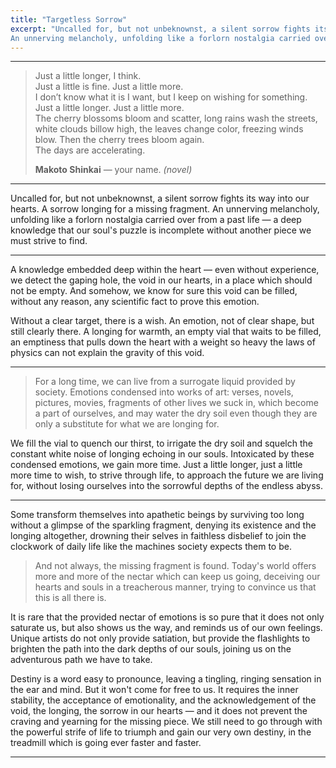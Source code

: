 ```yaml
---
title: "Targetless Sorrow"
excerpt: "Uncalled for, but not unbeknownst, a silent sorrow fights its way into our hearts. A sorrow longing for a missing fragment.
An unnerving melancholy, unfolding like a forlorn nostalgia carried over from a past life."
---
```


---
> Just a little longer, I think.  
> Just a little is fine. Just a little more.  
> I don’t know what it is I want, but I keep on wishing for something.  
> Just a little longer. Just a little more.  
> The cherry blossoms bloom and scatter, long rains wash the streets, white clouds billow high, the leaves change color, freezing winds blow. Then the cherry trees bloom again.  
> The days are accelerating.
> <footer><strong>Makoto Shinkai</strong> &mdash; your name. <i>(novel)</i></footer>

---

Uncalled for, but not unbeknownst, a silent sorrow fights its way into our hearts. A sorrow longing for a missing fragment.
An unnerving melancholy, unfolding like a forlorn nostalgia carried over from a past life — a deep knowledge
that our soul's puzzle is incomplete without another piece we must strive to find.

---

A knowledge embedded deep within the heart — even without experience, we detect the gaping hole, the void in our hearts,
in a place which should not be empty. And somehow, we know for sure this void can be filled, without any reason,
any scientific fact to prove this emotion.

Without a clear target, there is a wish. An emotion, not of clear shape, but still clearly there.
A longing for warmth, an empty vial that waits to be filled, an emptiness that pulls down the heart
with a weight so heavy the laws of physics can not explain the gravity of this void.

---

> For a long time, we can live from a surrogate liquid provided by society. Emotions condensed into works of art: verses, novels, pictures, movies,
> fragments of other lives we suck in, which become a part of ourselves, and may water the dry soil even though they are only a substitute for what we are longing for.

We fill the vial to quench our thirst, to irrigate the dry soil and squelch the constant white noise of longing echoing in our souls.
Intoxicated by these condensed emotions, we gain more time. Just a little longer, just a little more time to wish, to strive through life,
to approach the future we are living for, without losing ourselves into the sorrowful depths of the endless abyss.

---

Some transform themselves into apathetic beings by surviving too long without a glimpse of the sparkling fragment,
denying its existence and the longing altogether, drowning their selves in faithless disbelief to join the clockwork of daily life
like the machines society expects them to be.

> And not always, the missing fragment is found. Today's world offers more and more of the nectar which can keep us going,
> deceiving our hearts and souls in a treacherous manner, trying to convince us that this is all there is.

It is rare that the provided nectar of emotions is so pure that it does not only saturate us, but also shows us the way, and reminds us of our own feelings.
Unique artists do not only provide satiation, but provide the flashlights to brighten the path into the dark depths of our souls,
joining us on the adventurous path we have to take.

Destiny is a word easy to pronounce, leaving a tingling, ringing sensation in the ear and mind. But it won't come for free to us.
It requires the inner stability, the acceptance of emotionality, and the acknowledgement of the void, the longing, the sorrow in our hearts —
and it does not prevent the craving and yearning for the missing piece. We still need to go through with the powerful strife of life
to triumph and gain our very own destiny, in the treadmill which is going ever faster and faster.

---
